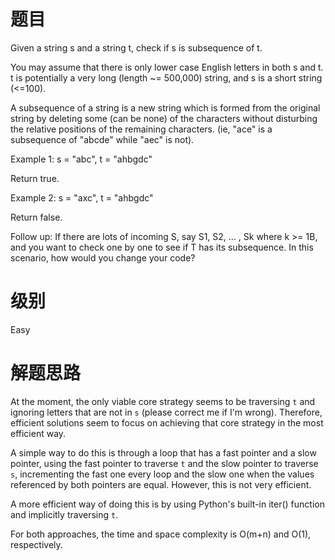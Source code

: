 # 题目
Given a string s and a string t, check if s is subsequence of t.

You may assume that there is only lower case English letters in both s and t. t is potentially a very long (length ~= 500,000) string, and s is a short string (<=100).

A subsequence of a string is a new string which is formed from the original string by deleting some (can be none) of the characters without disturbing the relative positions of the remaining characters. (ie, "ace" is a subsequence of "abcde" while "aec" is not).

Example 1:
s = "abc", t = "ahbgdc"

Return true.

Example 2:
s = "axc", t = "ahbgdc"

Return false.

Follow up:
If there are lots of incoming S, say S1, S2, ... , Sk where k >= 1B, and you want to check one by one to see if T has its subsequence. In this scenario, how would you change your code?

# 级别 
Easy

# 解题思路
At the moment, the only viable core strategy seems to be traversing `t` and ignoring letters that are not in `s` (please correct me if I'm wrong). Therefore, efficient solutions seem to focus on achieving that core strategy in the most efficient way.

A simple way to do this is through a loop that has a fast pointer and a slow pointer, using the fast pointer to traverse `t` and the slow pointer to traverse `s`, incrementing the fast one every loop and the slow one when the values referenced by both pointers are equal. However, this is not very efficient.

A more efficient way of doing this is by using Python's built-in iter() function and implicitly traversing `t`.

For both approaches, the time and space complexity is O(m+n) and O(1), respectively.
